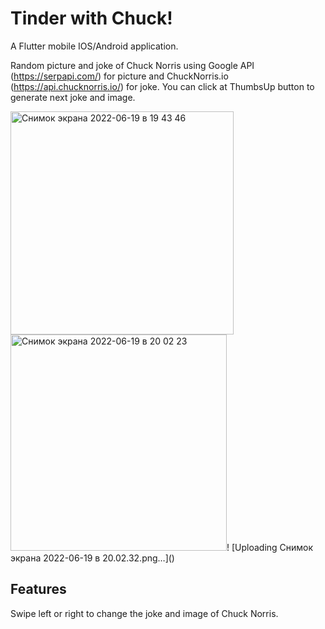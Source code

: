 # Tinder with Chuck!

A Flutter mobile IOS/Android application.

Random picture and joke of Chuck Norris using Google API (https://serpapi.com/) for picture and ChuckNorris.io (https://api.chucknorris.io/) for joke. You can click at ThumbsUp button to generate next joke and image.

<img width="357" alt="Снимок экрана 2022-06-19 в 19 43 46" src="https://user-images.githubusercontent.com/64196918/174492203-db589754-df13-4b1a-9c84-24d4f99a3550.png">
<img width="346" alt="Снимок экрана 2022-06-19 в 20 02 23" src="https://user-images.githubusercontent.com/64196918/174492274-e574f4ff-ffee-4188-b60d-4406a0e7ae78.png">!
[Uploading Снимок экрана 2022-06-19 в 20.02.32.png…]()


## Features
Swipe left or right to change the joke and image of Chuck Norris.
